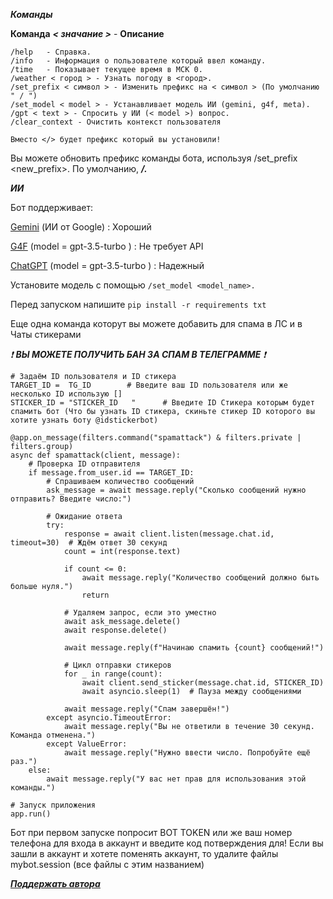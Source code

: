 ***Команды***


**Команда**	  ***< значание >***   -      **Описание**
```
/help	- Справка.
/info	- Информация о пользователе который ввел команду.
/time	- Показывает текущее время в МСК 0.
/weather < город > - Узнать погоду в <город>.
/set_prefix < символ > - Изменить префикс на < символ > (По умолчанию " / ")
/set_model < model > - Устанавливает модель ИИ (gemini, g4f, meta).
/gpt < text > - Спросить у ИИ (< model >) вопрос.
/clear_context - Очистить контекст пользователя

Вместо </> будет префикс который вы установили!
```

Вы можете обновить префикс команды бота, используя /set_prefix <new_prefix>. По умолчанию, ***/.***

***ИИ***

Бот поддерживает:

[Gemini](https://gemini.google.com/?hl=ru) (ИИ от Google) : Хороший

[G4F](https://github.com/techwithanirudh/g4f) (model = gpt-3.5-turbo ) : Не требует API

[ChatGPT](https://chatgpt.com/) (model = gpt-3.5-turbo ) : Надежный

 

Установите модель с помощью  ```/set_model <model_name>.```
    
Перед запуском напишите ```pip install -r requirements txt```

Еще одна команда которут вы можете добавить для спама в ЛС и в Чаты стикерами

*❗️* ***ВЫ МОЖЕТЕ ПОЛУЧИТЬ БАН ЗА СПАМ В ТЕЛЕГРАММЕ*** *❗️* 


```
# Задаём ID пользователя и ID стикера
TARGET_ID =  TG_ID        # Введите ваш ID пользователя или же несколько ID использую []
STICKER_ID = "STICKER_ID   "      # Введите ID Стикера которым будет спамить бот (Что бы узнать ID стикера, скиньте стикер ID которого вы хотите узнать боту @idstickerbot)

@app.on_message(filters.command("spamattack") & filters.private | filters.group)
async def spamattack(client, message):
    # Проверка ID отправителя
    if message.from_user.id == TARGET_ID:
        # Спрашиваем количество сообщений
        ask_message = await message.reply("Сколько сообщений нужно отправить? Введите число:")
        
        # Ожидание ответа
        try:
            response = await client.listen(message.chat.id, timeout=30)  # Ждём ответ 30 секунд
            count = int(response.text)
            
            if count <= 0:
                await message.reply("Количество сообщений должно быть больше нуля.")
                return
            
            # Удаляем запрос, если это уместно
            await ask_message.delete()
            await response.delete()

            await message.reply(f"Начинаю спамить {count} сообщений!")
            
            # Цикл отправки стикеров
            for _ in range(count):
                await client.send_sticker(message.chat.id, STICKER_ID)
                await asyncio.sleep(1)  # Пауза между сообщениями

            await message.reply("Спам завершён!")
        except asyncio.TimeoutError:
            await message.reply("Вы не ответили в течение 30 секунд. Команда отменена.")
        except ValueError:
            await message.reply("Нужно ввести число. Попробуйте ещё раз.")
    else:
        await message.reply("У вас нет прав для использования этой команды.")

# Запуск приложения
app.run()

```


Бот при первом запуске попросит BOT TOKEN или же ваш номер телефона для входа в аккаунт и введите код потверждения для! Если вы зашли в аккаунт и хотете поменять аккаунт, то удалите файлы mybot.session (все файлы с этим названием) 

***[Поддержать автора](https://www.donationalerts.com/r/adolmi)***
